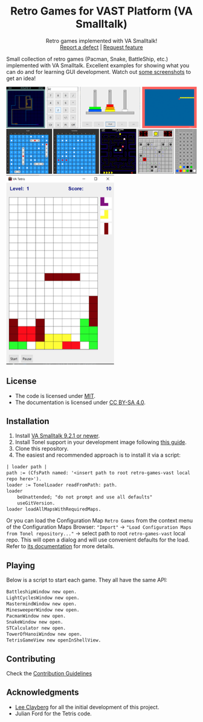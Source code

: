 <p align="center">
<!---<img src="assets/logos/128x128.png">-->
 <h1 align="center">Retro Games for VAST Platform (VA Smalltalk)</h1>
  <p align="center">
    Retro games implemented with VA Smalltalk!
    <!---
    <br>
    <a href="docs/"><strong>Explore the docs »</strong></a>
    <br>
    -->
    <br>
    <a href="https://github.com/vast-community-hub/retro-games-vast/issues/new?labels=Type%3A+Defect">Report a defect</a>
    |
    <a href="https://github.com/vast-community-hub/retro-games-vast/issues/new?labels=Type%3A+Feature">Request feature</a>
  </p>
</p>


Small collection of retro games (Pacman, Snake, BattleShip, etc.) implemented with VA Smalltalk. Excellent examples for showing what you can do and for learning GUI development. Watch out [some screenshots](assets/screenshots/) to get an idea!

<img alt="Retro Games Collage" src="assets/screenshots/retro-games-vast-collage.png">
<img height="500" alt="Retro Games Tetris" src="assets/screenshots/Tetris.png">

## License
- The code is licensed under [MIT](LICENSE).
- The documentation is licensed under [CC BY-SA 4.0](http://creativecommons.org/licenses/by-sa/4.0/).


## Installation

1. Install [VA Smalltalk 9.2.1 or newer](https://www.instantiations.com/products/vasmalltalk/download.html).
2. Install Tonel support in your development image following [this guide](https://github.com/vasmalltalk/tonel-vast#installation).
3. Clone this repository.
4. The easiest and recommended approach is to install it via a script:

```smalltalk
| loader path |
path := (CfsPath named: '<insert path to root retro-games-vast local repo here>').
loader := TonelLoader readFromPath: path.
loader
	beUnattended; "do not prompt and use all defaults"
	useGitVersion.
loader loadAllMapsWithRequiredMaps.
```

Or you can load the Configuration Map `Retro Games` from the context menu of the Configuration Maps Browser: `"Import"` -> `"Load Configuration Maps from Tonel repository..."` -> select path to root `retro-games-vast` local repo. This will open a dialog and will use convenient defaults for the load. Refer to [its documentation](https://github.com/instantiations/tonel-vast#using-gui-menus) for more details.




## Playing

Below is a script to start each game. They all have the same API:

```smalltalk
BattleshipWindow new open.
LightCyclesWindow new open.
MastermindWindow new open.
MinesweeperWindow new open.
PacmanWindow new open.
SnakeWindow new open.
STCalculator new open.
TowerOfHanoiWindow new open.
TetrisGameView new openInShellView.
```

## Contributing

Check the [Contribution Guidelines](CONTRIBUTING.md)


## Acknowledgments

- [Lee Clayberg](https://github.com/LeeClayberg) for all the initial development of this project.
- Julian Ford for the Tetris code.

